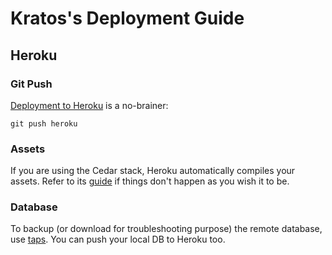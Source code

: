 Kratos's Deployment Guide
=========================

Heroku
------

### Git Push

[Deployment to Heroku](https://devcenter.heroku.com/articles/git) is a no-brainer:

    git push heroku

### Assets ###

If you are using the Cedar stack, Heroku automatically compiles your assets. Refer to its [guide](https://devcenter.heroku.com/articles/rails3x-asset-pipeline-cedar#troubleshooting)
if things don't happen as you wish it to be.

### Database ###

To backup (or download for troubleshooting purpose) the remote database, use [taps](https://devcenter.heroku.com/articles/taps).
You can push your local DB to Heroku too.
